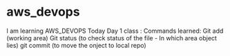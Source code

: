 # aws_devops
I am learning AWS_DEVOPS
Today Day 1 class : 
Commands learned: Git add (working area)
Git status (to check status of the file - In which area object lies)
git commit (to move the onject to local repo)

